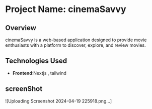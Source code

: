 # Project Name: cinemaSavvy


## Overview
cinemaSavvy is a web-based application designed to provide movie enthusiasts with a platform to discover, explore, and review movies.

## Technologies Used
- **Frontend**:Nextjs , tailwind

## screenShot

![Uploading Screenshot 2024-04-19 225918.png…]
